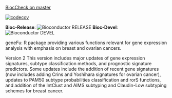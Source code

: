 [BiocCheck on master](https://github.com/<OWNER>/<REPOSITORY>/workflows/<WORKFLOW_FILE_PATH>/badge.svg)

[![codecov](https://codecov.io/gh/bhklab/genefu/branch/master/graph/badge.svg)](https://codecov.io/gh/bhklab/genefu)


**Bioc-Release**: ![Bioconductor RELEASE](http://bioconductor.org/shields/build/release/bioc/genefu.svg) 
**Bioc-Devel**: ![Bioconductor DEVEL](http://bioconductor.org/shields/build/devel/bioc/genefu.svg)

geneFu: R package providing various functions relevant for gene expression analysis with emphasis on breast and ovarian cancers.

Version 2
This version includes major updates of gene expression signatures, subtype classification methods, and prognostic signature predictors. Some updates include the addition of recent gene signatures (now includes adding Crins and Yoshihara signatures for ovarian cancer), updates to PAM50 subtype probabilities classification and rorS functions, and addition of the IntClust and AIMS subtyping and Claudin-Low subtyping schemes for breast cancer. 

